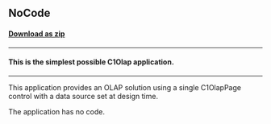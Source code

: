 ## NoCode
#### [Download as zip](https://minhaskamal.github.io/DownGit/#/home?url=https://github.com/GrapeCity/ComponentOne-WinForms-Samples/tree/master/NetFramework\Olap\VB\NoCode)
____
#### This is the simplest possible C1Olap application.
____
This application provides an OLAP solution using a single C1OlapPage control with a data source set at design time. 

The application has no code. 